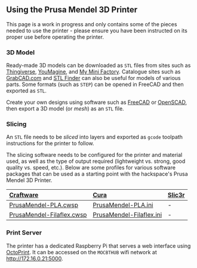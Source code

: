 ## Using the Prusa Mendel 3D Printer

This page is a work in progress and only contains some of the pieces needed to use the printer - please ensure you have been instructed on its proper use before operating the printer.

### 3D Model

Ready-made 3D models can be downloaded as `STL` files from sites such as [Thingiverse](http://www.thingiverse.com/thing:200472/#files), [YouMagine](https://www.youmagine.com), and [My Mini Factory](http://www.myminifactory.com).  Catalogue sites such as [GrabCAD.com](https://grabcad.com) and [STL Finder](http://www.stlfinder.com/) can also be useful for models of various parts.  Some formats (such as `STEP`) can be opened in FreeCAD and then exported as `STL`.

Create your own designs using software such as [FreeCAD](http://www.freecadweb.org/wiki/index.php?title=Download#Stable_FreeCAD_installers) or [OpenSCAD](http://www.openscad.org), then export a 3D model (or _mesh_) as an `STL` file.

### Slicing

An `STL` file needs to be _sliced_ into layers and exported as `gcode` toolpath instructions for the printer to follow.

The slicing software needs to be configured for the printer and material used, as well as the type of output required (lightweight vs. strong, good quality vs. speed, etc.). Below are some profiles for various software packages that can be used as a starting point with the hackspace's Prusa Mendel 3D Printer.

[Craftware](http://www.craftunique.com/craftware) | [Cura](https://www.ultimaker.com/pages/our-software) | [Slic3r](http://slic3r.org/download)
:---------- | :------ | :--------
[PrusaMendel-PLA.cwsp](files/mendel/PrusaMendel-PLA.cwsp) | [PrusaMendel-PLA.ini](files/mendel/PrusaMendel-PLA.ini) | -
[PrusaMendel-Filaflex.cwsp](files/mendel/PrusaMendel-Filaflex.cwsp) | [PrusaMendel-Filaflex.ini](files/mendel/PrusaMendel-Filaflex.ini) | -


### Print Server

The printer has a dedicated Raspberry Pi that serves a web interface using [OctoPrint](http://octoprint.org). It can be accessed on the `MOCBTHUB` wifi network at <http://172.16.0.21:5000>.

